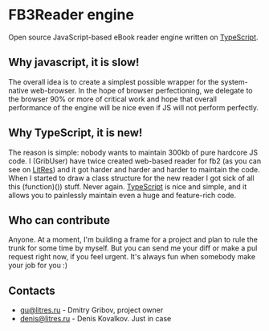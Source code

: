 FB3Reader engine
=========

Open source JavaScript-based eBook reader engine written on [TypeScript](https://typescriptlang.org/).

Why javascript, it is slow!
---------
The overall idea is to create a simplest possible wrapper for the system-native web-browser. In the
hope of browser perfectioning, we delegate to the browser 90% or more of critical work and hope that overall
performance of the engine will be nice even if JS will not perform perfectly.


Why TypeScript, it is new!
---------
The reason is simple: nobody wants to maintain 300kb of pure hardcore JS code. I (GribUser) have twice created web-based
reader for fb2 (as you can see on [LitRes](http://www.litres.ru/)) and it got harder and harder and harder
to maintain the code. When I started to draw a class structure for the new reader I got sick of all this (function)()) stuff. Never again.
[TypeScript](https://typescriptlang.org/) is nice and simple, and it allows you to painlessly maintain
even a huge and feature-rich code.


Who can contribute
---------
Anyone. At a moment, I'm building a frame for a project and plan to rule the trunk for some time by myself. But you can
send me your diff or make a pul request right now, if you feel urgent. It's always fun when somebody
make your job for you :)


Contacts
---------
* gu@litres.ru - Dmitry Gribov, project owner
* denis@litres.ru - Denis Kovalkov. Just in case
